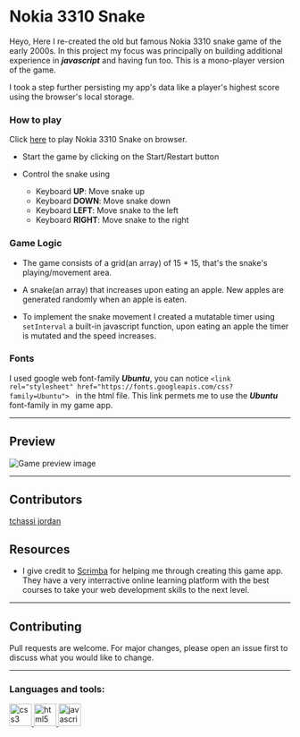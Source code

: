 # Nokia 3310 Snake 

Heyo, Here I re-created the old but famous Nokia 3310 snake game of the early 2000s. In this project my focus was principally on building additional experience in ___javascript___ and having fun too. This is a mono-player version of the game. 

I took a step further persisting my app's data like a player's highest score using the browser's local storage.

### How to play
Click <a href="http://ijordan.tech/Nokia3310-snake-game/">here</a> to play Nokia 3310 Snake on browser.

- Start the game by clicking on the Start/Restart button
   
- Control the snake using
    <ul>
        <li>Keyboard <strong>UP</strong>: Move snake up </li>
        <li>Keyboard <strong>DOWN</strong>: Move snake down </li>
        <li>Keyboard <strong>LEFT</strong>: Move snake to the left </li>
        <li>Keyboard <strong>RIGHT</strong>: Move snake to the right </li>
    </ul>


### Game Logic

- The game consists of a grid(an array) of 15 * 15, that's the snake's playing/movement area. 

- A snake(an array) that increases upon eating an apple. New apples are generated randomly when an apple is eaten.

- To implement the snake movement I created a mutatable timer using ``` setInterval ``` a built-in javascript function, upon eating an apple the timer is mutated and the speed increases.


### Fonts

I used google web font-family ___Ubuntu___, you can notice 
```<link rel="stylesheet" href="https://fonts.googleapis.com/css?family=Ubuntu"> ``` in the html file. This link permets me to use the ___Ubuntu___ font-family in my game app.

---
## Preview

<img src="./docs/images/game-preview.png" alt="Game preview image">

---

## Contributors
 <a href="https://github.com/tchassijordan">
 tchassi jordan</a>

## Resources

- I give credit to <a href="https://scrimba.com/playlist/pkrr5S9">Scrimba</a> for helping me through creating this game app. They have a very interractive online learning platform with the best courses to take your web development skills to the next level.

---

## Contributing 
Pull requests are welcome. For major changes, please open an issue first to discuss what you would like to change.

---

<h3 align="left">Languages and tools:</h3>
<p align="left"> <a href="https://www.w3schools.com/css/" target="_blank"> <img src="https://raw.githubusercontent.com/devicons/devicon/master/icons/css3/css3-original-wordmark.svg" alt="css3" width="40" height="40"/> </a> <a href="https://www.w3.org/html/" target="_blank"> <img src="https://raw.githubusercontent.com/devicons/devicon/master/icons/html5/html5-original-wordmark.svg" alt="html5" width="40" height="40"/> </a> <a href="https://developer.mozilla.org/en-US/docs/Web/JavaScript" target="_blank"> <img src="https://raw.githubusercontent.com/devicons/devicon/master/icons/javascript/javascript-original.svg" alt="javascript" width="40" height="40"/> </a> </p>
